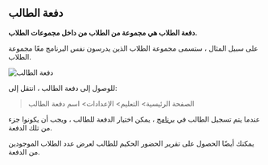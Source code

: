## دفعة الطالب

**دفعة الطلاب هي مجموعة من الطلاب من داخل مجموعات الطلاب.**

على سبيل المثال ، ستسمى مجموعة الطلاب الذين يدرسون نفس البرنامج معًا مجموعة الطلاب.

![دفعة الطالب](https://docs.erpnext.com/files/education-student-workflow.png)

للوصول إلى دفعة الطالب ، انتقل إلى:

> الصفحة الرئيسية> التعليم> الإعدادات> اسم دفعة الطالب

عندما يتم تسجيل الطالب في [برنامج](https://docs.erpnext.com/docs/v13/user/manual/en/education/program) ، يمكن اختيار الدفعة للطالب ، ويجب أن يكونوا جزء من تلك الدفعة.

يمكنك أيضًا الحصول على تقرير الحضور الحكيم للطالب لعرض عدد الطلاب الموجودين من الدفعة.
